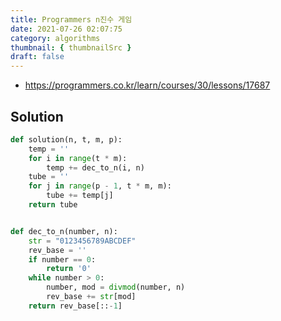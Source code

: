 ```yaml
---
title: Programmers n진수 게임
date: 2021-07-26 02:07:75
category: algorithms
thumbnail: { thumbnailSrc }
draft: false
---
```


- https://programmers.co.kr/learn/courses/30/lessons/17687

## Solution

```py
def solution(n, t, m, p):
    temp = ''
    for i in range(t * m):
        temp += dec_to_n(i, n)
    tube = ''
    for j in range(p - 1, t * m, m):
        tube += temp[j]
    return tube


def dec_to_n(number, n):
    str = "0123456789ABCDEF"
    rev_base = ''
    if number == 0:
        return '0'
    while number > 0:
        number, mod = divmod(number, n)
        rev_base += str[mod]
    return rev_base[::-1]

```
